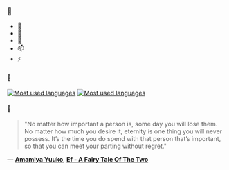 ### 👋

- 🔭
- 🌱
- 💬
- 📫
- ⚡

#### 🧏

[![Most used languages](https://github-readme-stats-aynah.vercel.app/api/top-langs/?username=aynh&theme=solarized-dark&langs_count=6&layout=compact&hide_title=true)](https://github.com/anuraghazra/github-readme-stats#gh-dark-mode-only)
[![Most used languages](https://github-readme-stats-aynah.vercel.app/api/top-langs/?username=aynh&theme=solarized-light&langs_count=6&layout=compact&hide_title=true)](https://github.com/anuraghazra/github-readme-stats#gh-light-mode-only)

#### 💬

> "No matter how important a person is, some day you will lose them. No matter how much you desire it, eternity is one thing you will never possess. It’s the time you do spend with that person that’s important, so that you can meet your parting without regret."

&mdash; [**Amamiya Yuuko**](https://myanimelist.net/character.php?q=Amamiya%20Yuuko&cat=character), [**Ef - A Fairy Tale Of The Two**](https://myanimelist.net/search/all?q=Ef%20-%20A%20Fairy%20Tale%20Of%20The%20Two&cat=all)
